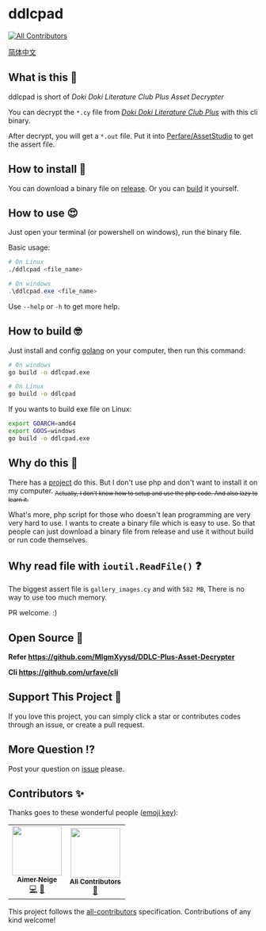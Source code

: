 # ddlcpad
<!-- ALL-CONTRIBUTORS-BADGE:START - Do not remove or modify this section -->
[![All Contributors](https://img.shields.io/badge/all_contributors-2-orange.svg?style=flat-square)](#contributors-)
<!-- ALL-CONTRIBUTORS-BADGE:END -->

[简体中文](./README-CN.md)

## What is this 🤔

ddlcpad is short of *Doki Doki Literature Club Plus Asset Decrypter*

You can decrypt the `*.cy` file from [*Doki Doki Literature Club Plus*](https://ddlc.plus/) with this cli binary.

After decrypt, you will get a `*.out` file. Put it into [Perfare/AssetStudio](https://github.com/Perfare/AssetStudio/) to get the assert file.

## How to install 🤗

You can download a binary file on [release](https://github.com/aimerneige/DDLC-Plus-Asset-Decrypter/releases). Or you can [build](https://github.com/aimerneige/DDLC-Plus-Asset-Decrypter#how-to-build-) it yourself.

## How to use 😍

Just open your terminal (or powershell on windows), run the binary file.

Basic usage:

```bash
# On Linux
./ddlcpad <file_name>
```

```powershell
# On windows
.\ddlcpad.exe <file_name>
```

Use `--help` or `-h` to get more help.

## How to build 🤓

Just install and config [golang](https://golang.org/doc/install) on your computer, then run this command:

```bash
# On windows
go build -o ddlcpad.exe
```

```bash
# On Linux
go build -o ddlcpad
```

If you wants to build exe file on Linux:

```bash
export GOARCH=amd64
export GOOS=windows
go build -o ddlcpad.exe
```

## Why do this 🧠

There has a [project](https://github.com/MlgmXyysd/DDLC-Plus-Asset-Decrypter) do this. But I don't use php and don't want to install it on my computer. <sub>~~Actually, I don't know how to setup and use the php code. And also lazy to learn it.~~</sub>

What's more, php script for those who doesn't lean programming are very very hard to use. I wants to create a binary file which is easy to use. So that people can just download a binary file from release and use it without build or run code themselves.

## Why read file with `ioutil.ReadFile()` ❓

The biggest assert file is `gallery_images.cy` and with `582 MB`, There is no way to use too much memory.

PR welcome. :)

## Open Source 📖

**Refer <https://github.com/MlgmXyysd/DDLC-Plus-Asset-Decrypter>**

**Cli <https://github.com/urfave/cli>**

## Support This Project 🎁

If you love this project, you can simply click a star or contributes codes through an issue, or create a pull request.

## More Question ⁉️

Post your question on [issue](https://github.com/aimerneige/DDLC-Plus-Asset-Decrypter/issues) please.

## Contributors ✨

Thanks goes to these wonderful people ([emoji key](https://allcontributors.org/docs/en/emoji-key)):

<!-- ALL-CONTRIBUTORS-LIST:START - Do not remove or modify this section -->
<!-- prettier-ignore-start -->
<!-- markdownlint-disable -->
<table>
  <tr>
    <td align="center"><a href="https://aimerneige.com"><img src="https://avatars.githubusercontent.com/u/51701792?v=4?s=100" width="100px;" alt=""/><br /><sub><b>Aimer Neige</b></sub></a><br /><a href="https://github.com/aimerneige/DDLC-Plus-Asset-Decrypter/commits?author=aimerneige" title="Code">💻</a> <a href="https://github.com/aimerneige/DDLC-Plus-Asset-Decrypter/commits?author=aimerneige" title="Documentation">📖</a></td>
    <td align="center"><a href="https://allcontributors.org"><img src="https://avatars.githubusercontent.com/u/46410174?v=4?s=100" width="100px;" alt=""/><br /><sub><b>All Contributors</b></sub></a><br /><a href="https://github.com/aimerneige/DDLC-Plus-Asset-Decrypter/commits?author=all-contributors" title="Documentation">📖</a></td>
  </tr>
</table>

<!-- markdownlint-restore -->
<!-- prettier-ignore-end -->

<!-- ALL-CONTRIBUTORS-LIST:END -->

This project follows the [all-contributors](https://github.com/all-contributors/all-contributors) specification. Contributions of any kind welcome!
